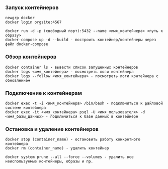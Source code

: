 ### Запуск контейнеров
```terminal
newgrp docker
docker login orgsite:4567

docker run -d -p (свободный порт):5432 --name <имя_контейнера> <путь к образу>
docker-compose up -d --build - построить контейнер/контейнеры через файл docker-compose
```

### Обзор контейнеров
```terminal
docker container ls - вывести список запущенных контейнеров
docker logs <имя_контейнера> - посмотреть логи контейнера
docker logs --follow <имя_контейнера> - посмотреть логи контейнера с обновлением
```

### Подключение к контейнерам
```terminal
docker exec -t -i <имя_контейнера> /bin/bash - подключиться к файловой системе контейнера
docker exec -it <имя_контейнера> psql -U <имя_пользователя> -d <имя_базы_данных> - подключиться к базе данных в контейнере
```

### Остановка и удаление контейнеров
```terminal
docker stop (container_name) - остановить работу конкретного контейнера
docker rm (container_name) - удалить контейнер

docker system prune --all --force --volumes - удалить все неиспользуемые контейнеры, образы и пр.
```


